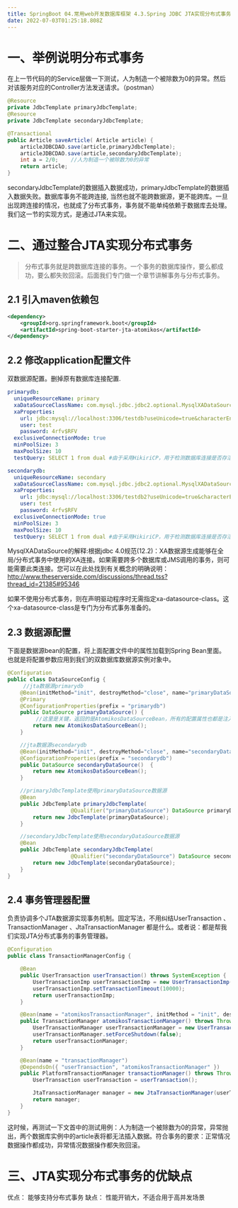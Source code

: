 ```yaml
---
title: SpringBoot 04.常用web开发数据库框架 4.3.Spring JDBC JTA实现分布式事务
date: 2022-07-03T01:25:18.808Z
---
```

# 一、举例说明分布式事务

在上一节代码的的Service层做一下测试，人为制造一个被除数为0的异常。然后对该服务对应的Controller方法发送请求。（postman）

```java
@Resource
private JdbcTemplate primaryJdbcTemplate;
@Resource
private JdbcTemplate secondaryJdbcTemplate;

@Transactional
public Article saveArticle( Article article) {
    articleJDBCDAO.save(article,primaryJdbcTemplate);
    articleJDBCDAO.save(article,secondaryJdbcTemplate);
    int a = 2/0;    //人为制造一个被除数为0的异常
    return article;
}
```

secondaryJdbcTemplate的数据插入数据成功，primaryJdbcTemplate的数据插入数据失败。数据库事务不能跨连接, 当然也就不能跨数据源，更不能跨库。一旦出现跨连接的情况，也就成了分布式事务，事务就不能单纯依赖于数据库去处理。我们这一节的实现方式，是通过JTA来实现。

# 二、通过整合JTA实现分布式事务

> 分布式事务就是跨数据库连接的事务。一个事务的数据库操作，要么都成功，要么都失败回滚。后面我们专门做一个章节讲解事务与分布式事务。

## 2.1 引入maven依赖包

```xml
<dependency>
    <groupId>org.springframework.boot</groupId>
    <artifactId>spring-boot-starter-jta-atomikos</artifactId>
</dependency>
```

## 2.2 修改application配置文件

双数据源配置。删掉原有数据库连接配置.

```yaml
primarydb:
  uniqueResourceName: primary
  xaDataSourceClassName: com.mysql.jdbc.jdbc2.optional.MysqlXADataSource
  xaProperties:
    url: jdbc:mysql://localhost:3306/testdb?useUnicode=true&characterEncoding=utf-8&useSSL=false
    user: test
    password: 4rfv$RFV
  exclusiveConnectionMode: true
  minPoolSize: 3
  maxPoolSize: 10
  testQuery: SELECT 1 from dual #由于采用HikiriCP，用于检测数据库连接是否存活。

secondarydb:
  uniqueResourceName: secondary
  xaDataSourceClassName: com.mysql.jdbc.jdbc2.optional.MysqlXADataSource
  xaProperties:
    url: jdbc:mysql://localhost:3306/testdb2?useUnicode=true&characterEncoding=utf-8&useSSL=false
    user: test
    password: 4rfv$RFV
  exclusiveConnectionMode: true
  minPoolSize: 3
  maxPoolSize: 10
  testQuery: SELECT 1 from dual #由于采用HikiriCP，用于检测数据库连接是否存活。
```

MysqlXADataSource的解释:根据jdbc 4.0规范(12.2)：XA数据源生成能够在全局/分布式事务中使用的XA连接。如果需要跨多个数据库或JMS调用的事务，则可能需要此类连接。您可以在此处找到有关概念的明确说明：http://www.theserverside.com/discussions/thread.tss?thread_id=21385#95346

如果不使用分布式事务，则在声明驱动程序时无需指定xa-datasource-class。这个xa-datasource-class是专门为分布式事务准备的。

## 2.3 数据源配置

下面是数据源bean的配置，将上面配置文件中的属性加载到Spring Bean里面。也就是将配置参数应用到我们的双数据库数据源实例对象中。

```java
@Configuration
public class DataSourceConfig {
     //jta数据源primarydb
    @Bean(initMethod="init", destroyMethod="close", name="primaryDataSource")
    @Primary
    @ConfigurationProperties(prefix = "primarydb")
    public DataSource primaryDataSource() {
         //这里是关键，返回的是AtomikosDataSourceBean，所有的配置属性也都是注入到这个类里面
        return new AtomikosDataSourceBean();
    }

    //jta数据源secondarydb
    @Bean(initMethod="init", destroyMethod="close", name="secondaryDataSource")
    @ConfigurationProperties(prefix = "secondarydb")
    public DataSource secondaryDataSource()  {
        return new AtomikosDataSourceBean();
    }

    //primaryJdbcTemplate使用primaryDataSource数据源
    @Bean
    public JdbcTemplate primaryJdbcTemplate(
                    @Qualifier("primaryDataSource") DataSource primaryDataSource) {
        return new JdbcTemplate(primaryDataSource);
    }

    //secondaryJdbcTemplate使用secondaryDataSource数据源
    @Bean
    public JdbcTemplate secondaryJdbcTemplate(
                    @Qualifier("secondaryDataSource") DataSource secondaryDataSource) {
        return new JdbcTemplate(secondaryDataSource);
    }
}
```

## 2.4 事务管理器配置

负责协调多个JTA数据源实现事务机制。固定写法，不用纠结UserTransaction 、TransactionManager 、JtaTransactionManager 都是什么。或者说：都是帮我们实现JTA分布式事务的事务管理器。

```java
@Configuration
public class TransactionManagerConfig {

    @Bean
    public UserTransaction userTransaction() throws SystemException {
        UserTransactionImp userTransactionImp = new UserTransactionImp();
        userTransactionImp.setTransactionTimeout(10000);
        return userTransactionImp;
    }

    @Bean(name = "atomikosTransactionManager", initMethod = "init", destroyMethod = "close")
    public TransactionManager atomikosTransactionManager() throws Throwable {
        UserTransactionManager userTransactionManager = new UserTransactionManager();
        userTransactionManager.setForceShutdown(false);
        return userTransactionManager;
    }

    @Bean(name = "transactionManager")
    @DependsOn({ "userTransaction", "atomikosTransactionManager" })
    public PlatformTransactionManager transactionManager() throws Throwable {
        UserTransaction userTransaction = userTransaction();

        JtaTransactionManager manager = new JtaTransactionManager(userTransaction, atomikosTransactionManager());
        return manager;
    }
}
```

这时候，再测试一下文首中的测试用例：人为制造一个被除数为0的异常，异常抛出，两个数据库实例中的article表将都无法插入数据。符合事务的要求：正常情况数据操作都成功，异常情况数据操作都失败回滚。

# 三、JTA实现分布式事务的优缺点

优点： 能够支持分布式事务
缺点： 性能开销大，不适合用于高并发场景